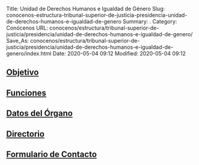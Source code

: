 Title: Unidad de Derechos Humanos e Igualdad de Género
Slug: conocenos-estructura-tribunal-superior-de-justicia-presidencia-unidad-de-derechos-humanos-e-igualdad-de-genero
Summary: .
Category: Conócenos
URL: conocenos/estructura/tribunal-superior-de-justicia/presidencia/unidad-de-derechos-humanos-e-igualdad-de-genero/
Save_As: conocenos/estructura/tribunal-superior-de-justicia/presidencia/unidad-de-derechos-humanos-e-igualdad-de-genero/index.html
Date: 2020-05-04 09:12
Modified: 2020-05-04 09:12



## [Objetivo](objetivo/)

## [Funciones](funciones/)

## [Datos del Órgano](datos-del-organo/)

## [Directorio](directorio/)

## [Formulario de Contacto](formulario-de-contacto/)



